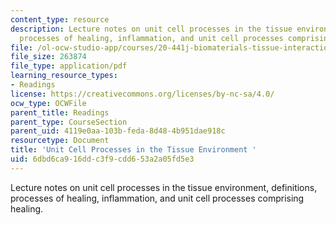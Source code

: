 ```yaml
---
content_type: resource
description: Lecture notes on unit cell processes in the tissue environment, definitions,
  processes of healing, inflammation, and unit cell processes comprising healing.
file: /ol-ocw-studio-app/courses/20-441j-biomaterials-tissue-interactions-fall-2009/6dbd6ca916ddc3f9cdd653a2a05fd5e3_MIT20_441JF09_read03_notes.pdf
file_size: 263874
file_type: application/pdf
learning_resource_types:
- Readings
license: https://creativecommons.org/licenses/by-nc-sa/4.0/
ocw_type: OCWFile
parent_title: Readings
parent_type: CourseSection
parent_uid: 4119e0aa-103b-feda-8d48-4b951dae918c
resourcetype: Document
title: 'Unit Cell Processes in the Tissue Environment '
uid: 6dbd6ca9-16dd-c3f9-cdd6-53a2a05fd5e3
---
```

Lecture notes on unit cell processes in the tissue environment, definitions, processes of healing, inflammation, and unit cell processes comprising healing.